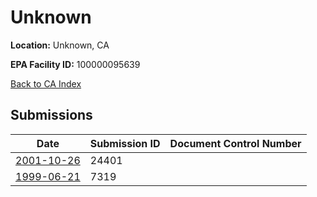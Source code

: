 # Unknown

**Location:** Unknown, CA

**EPA Facility ID:** 100000095639

[Back to CA Index](../../index.md)

## Submissions

| Date | Submission ID | Document Control Number |
|------|--------------|-------------------------|
| [2001-10-26](submissions/24401.md) | 24401 |  |
| [1999-06-21](submissions/7319.md) | 7319 |  |
